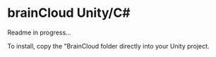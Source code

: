 # brainCloud Unity/C#

Readme in progress...

To install, copy the "BrainCloud folder directly into your Unity project.
